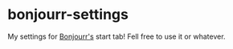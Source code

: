 # bonjourr-settings

My settings for [Bonjourr's](https://bonjourr.fr) start tab! 
Fell free to use it or whatever.
